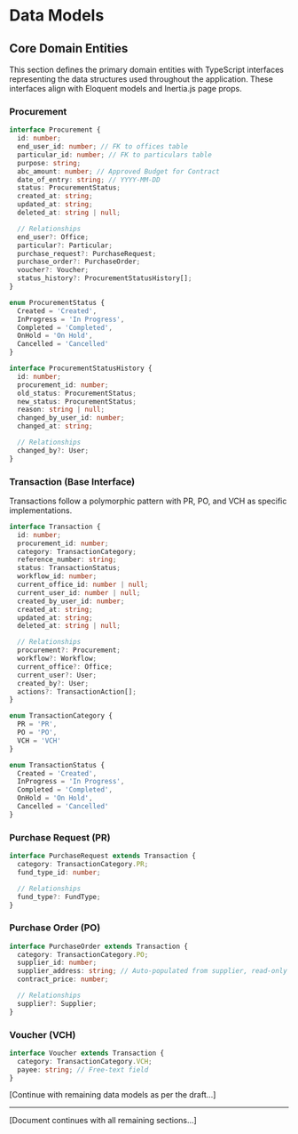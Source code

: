 # Data Models

## Core Domain Entities

This section defines the primary domain entities with TypeScript interfaces representing the data structures used throughout the application. These interfaces align with Eloquent models and Inertia.js page props.

### Procurement

```typescript
interface Procurement {
  id: number;
  end_user_id: number; // FK to offices table
  particular_id: number; // FK to particulars table
  purpose: string;
  abc_amount: number; // Approved Budget for Contract
  date_of_entry: string; // YYYY-MM-DD
  status: ProcurementStatus;
  created_at: string;
  updated_at: string;
  deleted_at: string | null;

  // Relationships
  end_user?: Office;
  particular?: Particular;
  purchase_request?: PurchaseRequest;
  purchase_order?: PurchaseOrder;
  voucher?: Voucher;
  status_history?: ProcurementStatusHistory[];
}

enum ProcurementStatus {
  Created = 'Created',
  InProgress = 'In Progress',
  Completed = 'Completed',
  OnHold = 'On Hold',
  Cancelled = 'Cancelled'
}

interface ProcurementStatusHistory {
  id: number;
  procurement_id: number;
  old_status: ProcurementStatus;
  new_status: ProcurementStatus;
  reason: string | null;
  changed_by_user_id: number;
  changed_at: string;

  // Relationships
  changed_by?: User;
}
```

### Transaction (Base Interface)

Transactions follow a polymorphic pattern with PR, PO, and VCH as specific implementations.

```typescript
interface Transaction {
  id: number;
  procurement_id: number;
  category: TransactionCategory;
  reference_number: string;
  status: TransactionStatus;
  workflow_id: number;
  current_office_id: number | null;
  current_user_id: number | null;
  created_by_user_id: number;
  created_at: string;
  updated_at: string;
  deleted_at: string | null;

  // Relationships
  procurement?: Procurement;
  workflow?: Workflow;
  current_office?: Office;
  current_user?: User;
  created_by?: User;
  actions?: TransactionAction[];
}

enum TransactionCategory {
  PR = 'PR',
  PO = 'PO',
  VCH = 'VCH'
}

enum TransactionStatus {
  Created = 'Created',
  InProgress = 'In Progress',
  Completed = 'Completed',
  OnHold = 'On Hold',
  Cancelled = 'Cancelled'
}
```

### Purchase Request (PR)

```typescript
interface PurchaseRequest extends Transaction {
  category: TransactionCategory.PR;
  fund_type_id: number;

  // Relationships
  fund_type?: FundType;
}
```

### Purchase Order (PO)

```typescript
interface PurchaseOrder extends Transaction {
  category: TransactionCategory.PO;
  supplier_id: number;
  supplier_address: string; // Auto-populated from supplier, read-only
  contract_price: number;

  // Relationships
  supplier?: Supplier;
}
```

### Voucher (VCH)

```typescript
interface Voucher extends Transaction {
  category: TransactionCategory.VCH;
  payee: string; // Free-text field
}
```

[Continue with remaining data models as per the draft...]

---

[Document continues with all remaining sections...]
